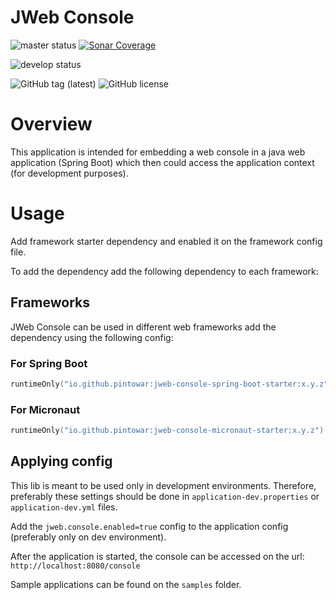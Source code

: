 # JWeb Console

![master status](https://github.com/pintowar/jweb-console/actions/workflows/master.yml/badge.svg?branch=master)
[![Sonar Coverage](https://sonarcloud.io/api/project_badges/measure?project=pintowar_jweb-console&metric=coverage)](https://sonarcloud.io/dashboard?id=pintowar_jweb-console)

![develop status](https://github.com/pintowar/jweb-console/actions/workflows/develop.yml/badge.svg?branch=develop)

![GitHub tag (latest)](https://img.shields.io/github/v/tag/pintowar/jweb-console)
![GitHub license](https://img.shields.io/github/license/pintowar/jweb-console)

# Overview

This application is intended for embedding a web console in a java web application (Spring Boot)
which then could access the application context (for development purposes).

# Usage

Add framework starter dependency and enabled it on the framework config file.

To add the dependency add the following dependency to each framework:

## Frameworks

JWeb Console can be used in different web frameworks add the dependency using the following config:

### For Spring Boot

```kotlin
runtimeOnly("io.github.pintowar:jweb-console-spring-boot-starter:x.y.z")
```

### For Micronaut

```kotlin
runtimeOnly("io.github.pintowar:jweb-console-micronaut-starter:x.y.z")
```

## Applying config

This lib is meant to be used only in development environments. Therefore, preferably these settings should be done in `application-dev.properties` or `application-dev.yml` files.

Add the `jweb.console.enabled=true` config to the application config (preferably only on dev environment).

After the application is started, the console can be accessed on the url: `http://localhost:8080/console`

Sample applications can be found on the `samples` folder.
